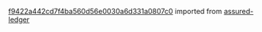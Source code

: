 [f9422a442cd7f4ba560d56e0030a6d331a0807c0](https://github.com/insolar/assured-ledger/commit/f9422a442cd7f4ba560d56e0030a6d331a0807c0) imported from [assured-ledger](https://github.com/insolar/assured-ledger)
